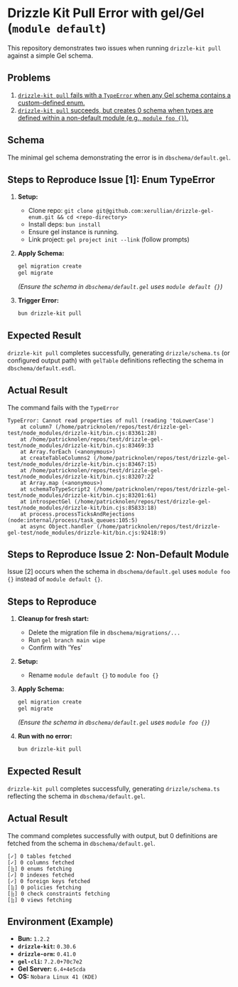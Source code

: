 # Drizzle Kit Pull Error with gel/Gel (`module default`)

This repository demonstrates two issues when running `drizzle-kit pull` against a simple Gel schema.

## Problems

1. [`drizzle-kit pull` fails with a `TypeError` when any Gel schema contains a custom-defined enum.](#issue-1)
2. [`drizzle-kit pull` succeeds, but creates 0 schema when types are defined within a non-default module (e.g., `module foo {}`).](#issue-2)

## Schema

The minimal gel schema demonstrating the error is in `dbschema/default.gel`.

<a id="issue-1"></a>
## Steps to Reproduce Issue [1]: Enum TypeError

1.  **Setup:**
    *   Clone repo: `git clone git@github.com:xerullian/drizzle-gel-enum.git && cd <repo-directory>`
    *   Install deps: `bun install`
    *   Ensure gel instance is running.
    *   Link project: `gel project init --link` (follow prompts)

2.  **Apply Schema:**

    ```bash
    gel migration create
    gel migrate
    ```

    *(Ensure the schema in `dbschema/default.gel` uses `module default {}`)*

3.  **Trigger Error:**

    ```bash
    bun drizzle-kit pull
    ```

## Expected Result

`drizzle-kit pull` completes successfully, generating `drizzle/schema.ts` (or configured output path) with `gelTable` definitions reflecting the schema in `dbschema/default.esdl`.

## Actual Result

The command fails with the `TypeError`

```
TypeError: Cannot read properties of null (reading 'toLowerCase')
    at column7 (/home/patricknolen/repos/test/drizzle-gel-test/node_modules/drizzle-kit/bin.cjs:83361:28)
    at /home/patricknolen/repos/test/drizzle-gel-test/node_modules/drizzle-kit/bin.cjs:83469:33
    at Array.forEach (<anonymous>)
    at createTableColumns2 (/home/patricknolen/repos/test/drizzle-gel-test/node_modules/drizzle-kit/bin.cjs:83467:15)
    at /home/patricknolen/repos/test/drizzle-gel-test/node_modules/drizzle-kit/bin.cjs:83207:22
    at Array.map (<anonymous>)
    at schemaToTypeScript2 (/home/patricknolen/repos/test/drizzle-gel-test/node_modules/drizzle-kit/bin.cjs:83201:61)
    at introspectGel (/home/patricknolen/repos/test/drizzle-gel-test/node_modules/drizzle-kit/bin.cjs:85833:18)
    at process.processTicksAndRejections (node:internal/process/task_queues:105:5)
    at async Object.handler (/home/patricknolen/repos/test/drizzle-gel-test/node_modules/drizzle-kit/bin.cjs:92418:9)
```

<a id="issue-2"></a>
## Steps to Reproduce Issue 2: Non-Default Module

Issue [2] occurs when the schema in `dbschema/default.gel` uses `module foo {}` instead of `module default {}`.

## Steps to Reproduce

1.  **Cleanup for fresh start:**

    *   Delete the migration file in `dbschema/migrations/...`
    *   Run `gel branch main wipe`
    *   Confirm with 'Yes'

2.  **Setup:**

    *   Rename `module default {}` to `module foo {}`

3.  **Apply Schema:**

    ```bash
    gel migration create
    gel migrate
    ```

    *(Ensure the schema in `dbschema/default.gel` uses `module foo {}`)*

4.  **Run with no error:**

    ```bash
    bun drizzle-kit pull
    ```

## Expected Result

`drizzle-kit pull` completes successfully, generating `drizzle/schema.ts` reflecting the schema in `dbschema/default.gel`.

## Actual Result

The command completes successfully with output, but 0 definitions are fetched from the schema in `dbschema/default.gel`.

```
[✓] 0 tables fetched
[✓] 0 columns fetched
[⣷] 0 enums fetching
[✓] 0 indexes fetched
[✓] 0 foreign keys fetched
[⣷] 0 policies fetching
[⣷] 0 check constraints fetching
[⣷] 0 views fetching
```

## Environment (Example)

*   **Bun:** `1.2.2`
*   **`drizzle-kit`:** `0.30.6`
*   **`drizzle-orm`:** `0.41.0`
*   **`gel-cli`:** `7.2.0+70c7e2`
*   **Gel Server:** `6.4+4e5cda`
*   **OS:** `Nobara Linux 41 (KDE)`
